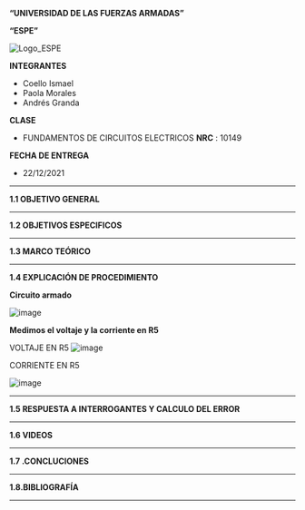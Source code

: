 **“UNIVERSIDAD DE LAS FUERZAS ARMADAS”**

**“ESPE”**

![Logo_ESPE](https://user-images.githubusercontent.com/93800511/140828546-04ee2765-180c-4e68-84cf-8bca73c21c5f.png)

**INTEGRANTES**
* Coello Ismael 
* Paola Morales 
* Andrés Granda
 
**CLASE**
* FUNDAMENTOS DE CIRCUITOS ELECTRICOS **NRC** : 10149

**FECHA DE ENTREGA**
* 22/12/2021
--------------------------------------------------------------------------------------------------------------------------------------------------------------------------------

**1.1 OBJETIVO GENERAL**

--------------------------------------------------------------------------------------------------------------------------------------------------------------------------------

**1.2 OBJETIVOS ESPECIFICOS**

--------------------------------------------------------------------------------------------------------------------------------------------------------------------------------

**1.3 MARCO TEÓRICO**

--------------------------------------------------------------------------------------------------------------------------------------------------------------------------------

**1.4 EXPLICACIÓN DE PROCEDIMIENTO**

**Circuito armado**

![image](https://user-images.githubusercontent.com/93835587/148454029-df3d2acd-32ef-4722-9da8-611160ca6e59.png)

**Medimos el voltaje y la corriente en R5**

VOLTAJE EN R5
![image](https://user-images.githubusercontent.com/93835587/148455077-e4566529-cfc4-4132-a6f5-270c155f3631.png)

CORRIENTE EN R5

![image](https://user-images.githubusercontent.com/93835587/148455716-4cab65db-670b-4b1a-baa8-10e2bce456eb.png)



--------------------------------------------------------------------------------------------------------------------------------------------------------------------------------

**1.5 RESPUESTA A INTERROGANTES Y CALCULO DEL ERROR**

--------------------------------------------------------------------------------------------------------------------------------------------------------------------------------

**1.6 VIDEOS**

--------------------------------------------------------------------------------------------------------------------------------------------------------------------------------

**1.7 .CONCLUCIONES**

--------------------------------------------------------------------------------------------------------------------------------------------------------------------------------

**1.8.BIBLIOGRAFÍA**

--------------------------------------------------------------------------------------------------------------------------------------------------------------------------------


